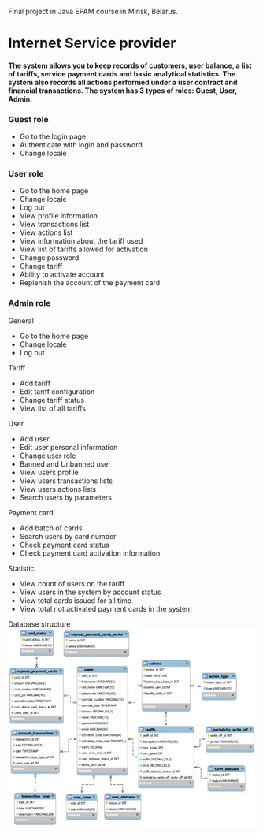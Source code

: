 Final project in Java EPAM course in Minsk, Belarus. 

# Internet Service provider

#### The system allows you to keep records of customers, user balance, a list of tariffs, service payment cards and basic analytical statistics. The system also records all actions performed under a user contract and financial transactions. The system has 3 types of roles: Guest, User, Admin.

### Guest role
- Go to the login page
- Authenticate with login and password
- Change locale
### User role
- Go to the home page
- Change locale
- Log out
- View profile information
- View transactions list
- View actions list
- View information about the tariff used
- View list of tariffs allowed for activation
- Change password
- Change tariff
- Ability to activate account
- Replenish the account of the payment card
### Admin role
General
- Go to the home page
- Change locale
- Log out

Tariff
- Add tariff
- Edit tariff configuration
- Change tariff status
- View list of all tariffs

User
- Add user
- Edit user personal information
- Change user role
- Banned and Unbanned user
- View users profile
- View users transactions lists
- View users actions lists
- Search users by parameters

Payment card
- Add batch of cards
- Search users by card number
- Check payment card status
- Check payment card activation information

Statistic
- View count of users on the tariff
- View users in the system by account status
- View total cards issued for all time
- View total not activated payment cards in the system

Database structure
![database](sql/database.png)


